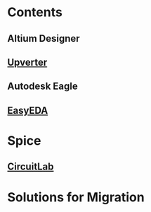 # Contents
## Altium Designer
## [Upverter](https://upverter.com/dashboard/)
## Autodesk Eagle
## [EasyEDA](https://easyeda.com/)

# Spice
## [CircuitLab](https://www.circuitlab.com/)
# Solutions for Migration